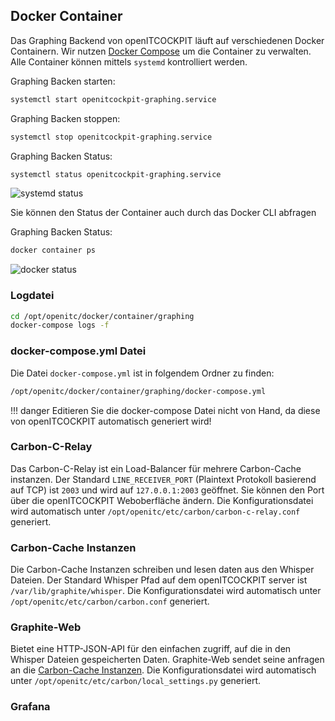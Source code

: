 ## Docker Container

Das Graphing Backend von openITCOCKPIT läuft auf verschiedenen Docker Containern. Wir nutzen [Docker Compose](https://docs.docker.com/compose/)
um die Container zu verwalten. Alle Container können mittels `systemd` kontrolliert werden.

Graphing Backen starten:
```bash
systemctl start openitcockpit-graphing.service
```

Graphing Backen stoppen:
```bash
systemctl stop openitcockpit-graphing.service
```

Graphing Backen Status:
```bash
systemctl status openitcockpit-graphing.service
```


![systemd status](/images/systemd-graphing-backend-status.png)


Sie können den Status der Container auch durch das Docker CLI abfragen

Graphing Backen Status:
```bash
docker container ps
```

![docker status](/images/docker-status.png)


### Logdatei

```bash
cd /opt/openitc/docker/container/graphing
docker-compose logs -f
```

### docker-compose.yml Datei

Die Datei `docker-compose.yml` ist in folgendem Ordner zu finden:

```bash
/opt/openitc/docker/container/graphing/docker-compose.yml
```

!!! danger
    Editieren Sie die docker-compose Datei nicht von Hand, da diese von openITCOCKPIT automatisch generiert wird!

### Carbon-C-Relay

Das Carbon-C-Relay ist ein Load-Balancer für mehrere Carbon-Cache instanzen.
Der Standard `LINE_RECEIVER_PORT` (Plaintext Protokoll basierend auf TCP) ist `2003` und wird auf `127.0.0.1:2003` 
geöffnet.
Sie können den Port über die openITCOCKPIT Weboberfläche ändern.
Die Konfigurationsdatei wird automatisch unter `/opt/openitc/etc/carbon/carbon-c-relay.conf` generiert.

### Carbon-Cache Instanzen

Die Carbon-Cache Instanzen schreiben und lesen daten aus den Whisper Dateien.
Der Standard Whisper Pfad auf dem openITCOCKPIT server ist `/var/lib/graphite/whisper`. 
Die Konfigurationsdatei wird automatisch unter `/opt/openitc/etc/carbon/carbon.conf` generiert.

### Graphite-Web

Bietet eine HTTP-JSON-API für den einfachen zugriff, auf die in den Whisper Dateien gespeicherten Daten.
Graphite-Web sendet seine anfragen an die [Carbon-Cache Instanzen](#carbon-cache-instanzen).
Die Konfigurationsdatei wird automatisch unter `/opt/openitc/etc/carbon/local_settings.py` generiert.

### Grafana

